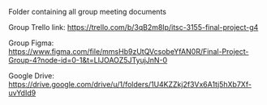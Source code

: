 Folder containing all group meeting documents

Group Trello link: https://trello.com/b/3qB2m8Ip/itsc-3155-final-project-g4

Group Figma: https://www.figma.com/file/mmsHb9zUtQVcsobeYfAN0R/Final-Project-Group-4?node-id=0-1&t=LIJOAOZ5JTyujJnN-0

Google Drive: https://drive.google.com/drive/u/1/folders/1U4KZZkj2f3Vx6A1tj5hXb7Xf-uvYdId9
